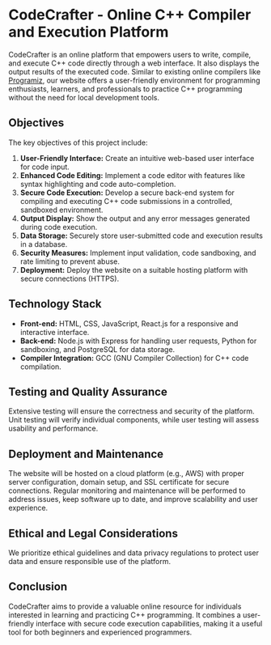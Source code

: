 # CodeCrafter - Online C++ Compiler and Execution Platform

CodeCrafter is an online platform that empowers users to write, compile, and execute C++ code directly through a web interface. It also displays the output results of the executed code. Similar to existing online compilers like [Programiz](https://www.programiz.com/cpp-programming/online-compiler/), our website offers a user-friendly environment for programming enthusiasts, learners, and professionals to practice C++ programming without the need for local development tools.

## Objectives

The key objectives of this project include:

1. **User-Friendly Interface:** Create an intuitive web-based user interface for code input.
2. **Enhanced Code Editing:** Implement a code editor with features like syntax highlighting and code auto-completion.
3. **Secure Code Execution:** Develop a secure back-end system for compiling and executing C++ code submissions in a controlled, sandboxed environment.
4. **Output Display:** Show the output and any error messages generated during code execution.
5. **Data Storage:** Securely store user-submitted code and execution results in a database.
6. **Security Measures:** Implement input validation, code sandboxing, and rate limiting to prevent abuse.
7. **Deployment:** Deploy the website on a suitable hosting platform with secure connections (HTTPS).

## Technology Stack

- **Front-end:** HTML, CSS, JavaScript, React.js for a responsive and interactive interface.
- **Back-end:** Node.js with Express for handling user requests, Python for sandboxing, and PostgreSQL for data storage.
- **Compiler Integration:** GCC (GNU Compiler Collection) for C++ code compilation.

## Testing and Quality Assurance

Extensive testing will ensure the correctness and security of the platform. Unit testing will verify individual components, while user testing will assess usability and performance.

## Deployment and Maintenance

The website will be hosted on a cloud platform (e.g., AWS) with proper server configuration, domain setup, and SSL certificate for secure connections. Regular monitoring and maintenance will be performed to address issues, keep software up to date, and improve scalability and user experience.

## Ethical and Legal Considerations

We prioritize ethical guidelines and data privacy regulations to protect user data and ensure responsible use of the platform.

## Conclusion

CodeCrafter aims to provide a valuable online resource for individuals interested in learning and practicing C++ programming. It combines a user-friendly interface with secure code execution capabilities, making it a useful tool for both beginners and experienced programmers.

